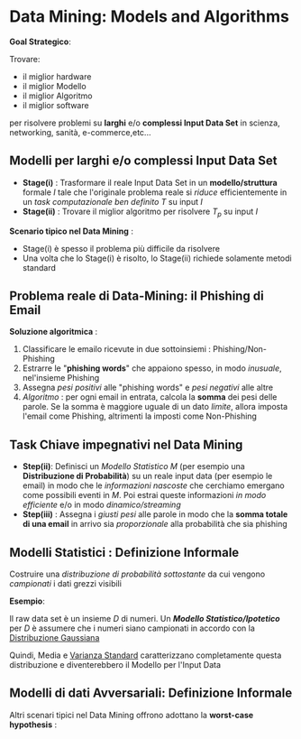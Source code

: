 # Data Mining: Models and Algorithms

**Goal Strategico**:

Trovare:
- il miglior hardware
- il miglior Modello
- il miglior Algoritmo
- il miglior software

per risolvere problemi su **larghi** e/o **complessi Input Data Set** in scienza, networking, sanità, e-commerce,etc...

## Modelli per larghi e/o complessi Input Data Set

- **Stage(i)** : Trasformare il reale Input Data Set in un **modello/struttura** formale $I$ tale che l'originale problema reale si _riduce_ efficientemente in un _task computazionale ben definito_ $T$ su input $I$
- **Stage(ii)** : Trovare il miglior algoritmo per risolvere $T_p$ su input $I$

**Scenario tipico nel Data Mining** : 
- Stage(i) è spesso il problema più difficile da risolvere
- Una volta che lo Stage(i) è risolto, lo Stage(ii) richiede solamente metodi standard

## Problema reale di Data-Mining: il Phishing di Email

**Soluzione algoritmica** : 

1) Classificare le emailo ricevute in due sottoinsiemi : Phishing/Non-Phishing
2) Estrarre le "**phishing words**" che appaiono spesso, in modo _inusuale_, nel'insieme Phishing
3) Assegna _pesi positivi_ alle "phishing words" e _pesi negativi_ alle altre
4) _Algoritmo_ : per ogni email in entrata, calcola la **somma** dei pesi delle parole. Se la somma è maggiore uguale di un dato _limite_, allora imposta l'email come Phishing, altrimenti la imposti come Non-Phishing

## Task Chiave impegnativi nel Data Mining

- **Step(ii)**: Definisci un _Modello Statistico_ $M$ (per esempio una **Distribuzione di Probabilità**) su un reale input data (per esempio le email) in modo che le _informazioni nascoste_ che cerchiamo emergano come possibili eventi in $M$. Poi estrai queste informazioni _in modo efficiente_ e/o in modo _dinamico/streaming_
- **Step(iii)** : Assegna i _giusti pesi_ alle parole in modo che la **somma totale di una email** in arrivo sia _proporzionale_ alla probabilità che sia phishing

## Modelli Statistici : Definizione Informale

Costruire una _distribuzione di probabilità sottostante_ da cui vengono _campionati_ i dati grezzi visibili

**Esempio**:

Il raw data set è un insieme $D$ di numeri. Un _**Modello Statistico/Ipotetico**_ per $D$ è assumere che i numeri siano campionati in accordo con la [Distribuzione Gaussiana](https://it.wikipedia.org/wiki/Distribuzione_normale)

Quindi, Media e [Varianza Standard](https://it.wikipedia.org/wiki/Varianza) caratterizzano completamente questa distribuzione e diventerebbero il Modello per l'Input Data

## Modelli di dati Avversariali: Definizione Informale

Altri scenari tipici nel Data Mining offrono adottano la **worst-case hypothesis** :

